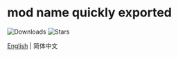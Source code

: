 # mod name quickly exported

![Downloads](https://img.shields.io/github/downloads/limuze114514/MNQE-mc-/total)
![Stars](https://img.shields.io/github/stars/limuze114514/MNQE-mc-)

[English](README.md) | 简体中文
